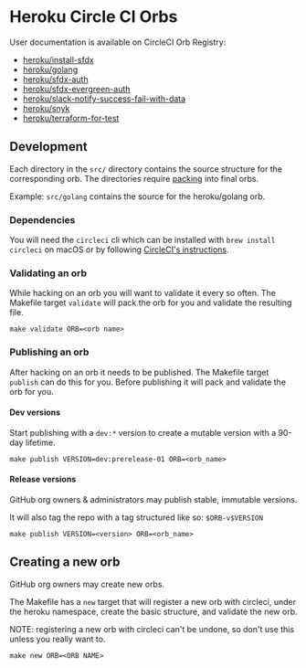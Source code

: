 # Heroku Circle CI Orbs

User documentation is available on CircleCI Orb Registry:

* [heroku/install-sfdx](https://circleci.com/orbs/registry/orb/heroku/install-sfdx)
* [heroku/golang](https://circleci.com/orbs/registry/orb/heroku/golang)
* [heroku/sfdx-auth](https://circleci.com/orbs/registry/orb/heroku/sfdx-auth)
* [heroku/sfdx-evergreen-auth](https://circleci.com/orbs/registry/orb/heroku/sfdx-evergreen-auth)
* [heroku/slack-notify-success-fail-with-data](https://circleci.com/orbs/registry/orb/heroku/slack-notify-success-fail-with-data)
* [heroku/snyk](https://circleci.com/orbs/registry/orb/heroku/snyk)
* [heroku/terraform-for-test](https://circleci.com/orbs/registry/orb/heroku/terraform-for-test)

## Development

Each directory in the `src/` directory contains the source structure for the corresponding orb.
The directories require [packing](https://circleci.com/docs/2.0/creating-orbs/#packing-a-config) into final orbs.

Example: `src/golang` contains the source for the heroku/golang orb.

### Dependencies

You will need the `circleci` cli which can be installed with `brew install circleci` on macOS or by following [CircleCI's instructions](https://circleci.com/docs/2.0/local-cli/#installation).

### Validating an orb

While hacking on an orb you will want to validate it every so often. The Makefile target `validate` will pack the
orb for you and validate the resulting file.

```console
make validate ORB=<orb name>
```

### Publishing an orb

After hacking on an orb it needs to be published. The Makefile target `publish` can do this for you.
Before publishing it will pack and validate the orb for you.

#### Dev versions

Start publishing with a `dev:*` version to create a mutable version with a 90-day lifetime.

```console
make publish VERSION=dev:prerelease-01 ORB=<orb_name>
```

#### Release versions

GitHub org owners & administrators may publish stable, immutable versions.

It will also tag the repo with a tag structured like so: `$ORB-v$VERSION`

```console
make publish VERSION=<version> ORB=<orb_name>
```

## Creating a new orb

GitHub org owners may create new orbs.

The Makefile has a `new` target that will register a new orb with circleci, under the heroku namespace, create the basic structure,
and validate the new orb.

NOTE: registering a new orb with circleci can't be undone, so don't use this unless you really want to.

```console
make new ORB=<ORB NAME>
```
